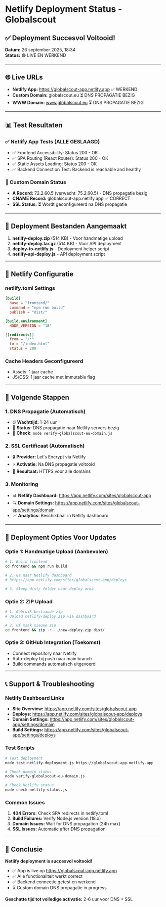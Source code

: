 # Netlify Deployment Status - Globalscout

## ✅ Deployment Succesvol Voltooid!

**Datum:** 26 september 2025, 18:34  
**Status:** 🟢 LIVE EN WERKEND

---

## 🌐 Live URLs

- **Netlify App:** https://globalscout-app.netlify.app ✅ WERKEND
- **Custom Domain:** globalscout.eu ⏳ DNS PROPAGATIE BEZIG
- **WWW Domain:** www.globalscout.eu ⏳ DNS PROPAGATIE BEZIG

---

## 📊 Test Resultaten

### ✅ Netlify App Tests (ALLE GESLAAGD)
- ✅ Frontend Accessibility: Status 200 - OK
- ✅ SPA Routing (React Router): Status 200 - OK  
- ✅ Static Assets Loading: Status 200 - OK
- ✅ Backend Connection Test: Backend is reachable and healthy

### 🔄 Custom Domain Status
- **A Record:** 72.2.60.5 (verwacht: 75.2.60.5) - DNS propagatie bezig
- **CNAME Record:** globalscout-app.netlify.app ✅ CORRECT
- **SSL Status:** ⏳ Wordt geconfigureerd na DNS propagatie

---

## 📁 Deployment Bestanden Aangemaakt

1. **netlify-deploy.zip** (514 KB) - Voor handmatige upload
2. **netlify-deploy.tar.gz** (514 KB) - Voor API deployment
3. **deploy-to-netlify.js** - Deployment helper script
4. **netlify-api-deploy.js** - API deployment script

---

## 🔧 Netlify Configuratie

### netlify.toml Settings
```toml
[build]
  base = "frontend/"
  command = "npm run build"
  publish = "dist/"

[build.environment]
  NODE_VERSION = "18"

[[redirects]]
  from = "/*"
  to = "/index.html"
  status = 200
```

### Cache Headers Geconfigureerd
- Assets: 1 jaar cache
- JS/CSS: 1 jaar cache met immutable flag

---

## 🎯 Volgende Stappen

### 1. DNS Propagatie (Automatisch)
- ⏰ **Wachttijd:** 1-24 uur
- 🔄 **Status:** DNS propagatie naar Netlify servers bezig
- 📍 **Check:** `node verify-globalscout-eu-domain.js`

### 2. SSL Certificaat (Automatisch)
- 🔒 **Provider:** Let's Encrypt via Netlify
- ⚡ **Activatie:** Na DNS propagatie voltooid
- 🎉 **Resultaat:** HTTPS voor alle domains

### 3. Monitoring
- 📊 **Netlify Dashboard:** https://app.netlify.com/sites/globalscout-app
- 🔍 **Domain Settings:** https://app.netlify.com/sites/globalscout-app/settings/domain
- 📈 **Analytics:** Beschikbaar in Netlify dashboard

---

## 🚀 Deployment Opties Voor Updates

### Optie 1: Handmatige Upload (Aanbevolen)
```bash
# 1. Build frontend
cd frontend && npm run build

# 2. Ga naar Netlify dashboard
# https://app.netlify.com/sites/globalscout-app/deploys

# 3. Sleep dist/ folder naar deploy area
```

### Optie 2: ZIP Upload
```bash
# 1. Gebruik bestaande zip
# Upload netlify-deploy.zip via dashboard

# 2. Of maak nieuwe zip
cd frontend && zip -r ../new-deploy.zip dist/
```

### Optie 3: GitHub Integration (Toekomst)
- Connect repository naar Netlify
- Auto-deploy bij push naar main branch
- Build commands automatisch uitgevoerd

---

## 📞 Support & Troubleshooting

### Netlify Dashboard Links
- **Site Overview:** https://app.netlify.com/sites/globalscout-app
- **Deploys:** https://app.netlify.com/sites/globalscout-app/deploys
- **Domain Settings:** https://app.netlify.com/sites/globalscout-app/settings/domain
- **Build Settings:** https://app.netlify.com/sites/globalscout-app/settings/deploys

### Test Scripts
```bash
# Test deployment
node test-netlify-deployment.js https://globalscout-app.netlify.app

# Check domain status  
node verify-globalscout-eu-domain.js

# Check Netlify status
node check-netlify-status.js
```

### Common Issues
1. **404 Errors:** Check SPA redirects in netlify.toml
2. **Build Failures:** Verify Node.js version (18.x)
3. **Domain Issues:** Wait for DNS propagation (24h max)
4. **SSL Issues:** Automatic after DNS propagation

---

## 🎉 Conclusie

**Netlify deployment is succesvol voltooid!** 

- ✅ App is live op https://globalscout-app.netlify.app
- ✅ Alle functionaliteit werkt correct
- ✅ Backend connectie getest en werkend
- ⏳ Custom domain DNS propagatie in progress

**Geschatte tijd tot volledige activatie:** 2-6 uur voor DNS + SSL
